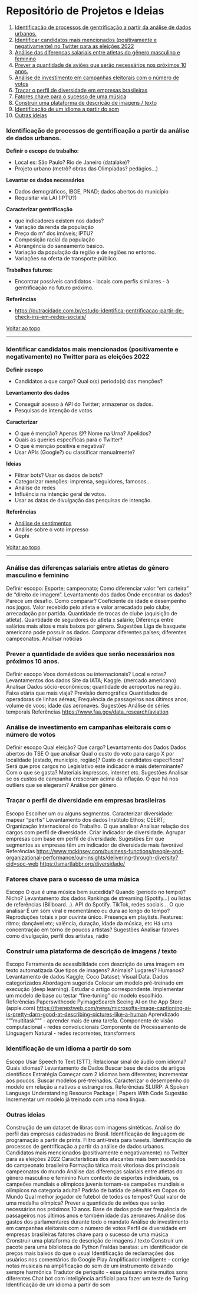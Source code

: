 # Repositório de Projetos e Ideias


1. [Identificação de processos de gentrificação a partir da análise de dados urbanos.](#identificação-de-processos-de-gentrificação-a-partir-da-análise-de-dados-urbanos)
2. [Identificar candidatos mais mencionados (positivamente e negativamente) no Twitter para as eleições 2022](#identificar-candidatos-mais-mencionados-positivamente-e-negativamente-no-twitter-para-as-eleições-2022)
3. [Análise das diferenças salariais entre atletas do gênero masculino e feminino](#análise-das-diferenças-salariais-entre-atletas-do-gênero-masculino-e-feminino)
4. [Prever a quantidade de aviões que serão necessários nos próximos 10 anos.](#prever-a-quantidade-de-aviões-que-serão-necessários-nos-próximos-10-anos)
5. [Análise de investimento em campanhas eleitorais com o número de votos](#análise-de-investimento-em-campanhas-eleitorais-com-o-número-de-votos)
6. [Traçar o perfil de diversidade em empresas brasileiras](#traçar-o-perfil-de-diversidade-em-empresas-brasileiras)
7. [Fatores chave para o sucesso de uma música](#fatores-chave-para-o-sucesso-de-uma-música)
8. [Construir uma plataforma de descrição de imagens / texto](#construir-uma-plataforma-de-descrição-de-imagens--texto)
9. [Identificação de um idioma a partir do som](#identificação-de-um-idioma-a-partir-do-som)
10. [Outras ideias](#outras-ideias)

### Identificação de processos de gentrificação a partir da análise de dados urbanos.

**Definir o escopo de trabalho:**

* Local ex: São Paulo? Rio de Janeiro (datalake)?
* Projeto urbano (metrô? obras das Olimpíadas? pedágios...)

**Levantar os dados necessários**

* Dados demográficos, IBGE, PNAD; dados abertos do município
* Requisitar via LAI (IPTU?)

**Caracterizar gentrificação** 
* que indicadores existem nos dados?
* Variação da renda da população
* Preço do m² dos imóveis; IPTU?
* Composição racial da população
* Abrangência do saneamento básico.
* Variação da população da região e de regiões no entorno.
* Variações na oferta de transporte público.

**Trabalhos futuros:**
* Encontrar possíveis candidatos - locais com perfis similares - à gentrificação no futuro próximo.

**Referências**

* https://outracidade.com.br/estudo-identifica-gentrificacao-partir-de-check-ins-em-redes-sociais/

<a href="#top">Voltar ao topo</a>

---------- 

### Identificar candidatos mais mencionados (positivamente e negativamente) no Twitter para as eleições 2022

**Definir escopo**
* Candidatos a que cargo? Qual o(s) período(s) das menções?

**Levantamento dos dados**
* Conseguir acesso à API do Twitter; armazenar os dados.
* Pesquisas de intenção de votos

**Caracterizar**

* O que é menção? Apenas @? Nome na Urna? Apelidos?
* Quais as queries específicas para o Twitter?
* O que é menção positiva e negativa? 
* Usar APIs (Google?) ou classificar manualmente?

**Ideias**
* Filtrar bots? Usar os dados de bots?
* Categorizar menções: imprensa, seguidores, famosos…
* Análise de redes
* Influência na intenção geral de votos.
* Usar as datas de divulgação das pesquisas de intenção.

**Referências**
* [Análise de sentimentos](https://cloud.google.com/natural-language/docs/analyzing-sentiment?hl=pt-br )
* Análise sobre o voto impresso
* Gephi


<a href="#top">Voltar ao topo</a>

--------


### Análise das diferenças salariais entre atletas do gênero masculino e feminino
Definir escopo:
Esporte; campeonato; 
Como diferenciar valor “em carteira” de “direito de imagem”.
Levantamento dos dados
Onde encontrar os dados? Parece um desafio.
Como comparar?
Coeficiente de idade e desempenho nos jogos.
Valor recebido pelo atleta e valor arrecadado pelo clube; arrecadação por partida.
Quantidade de trocas de clube (aquisição de atleta).
Quantidade de seguidores do atleta x salário;
Diferença entre salários mais altos e mais baixos por gênero.
Sugestões
Liga de basquete americana pode possuir os dados.
Comparar diferentes países; diferentes campeonatos.
Analisar notícias


### Prever a quantidade de aviões que serão necessários nos próximos 10 anos.

Definir escopo
Voos domésticos ou internacionais? Local e rotas?
Levantamentos dos dados
Site da IATA; Kaggle. (mercado americano)
Analisar
Dados sócio-econômicos; quantidade de aeroportos na região.
Faixa etária que mais viaja? Previsão demográfica
Quantidades de operadoras de linhas aéreas;
Frequência de passageiros nos últimos anos; volume de voos; idade das aeronaves.
Sugestões
Análise de séries temporais
Referências
https://www.faa.gov/data_research/aviation 

### Análise de investimento em campanhas eleitorais com o número de votos

Definir escopo
Qual eleição? Que cargo? 
Levantamento dos Dados
Dados abertos do TSE
O que analisar
Qual o custo do voto para cargo X por localidade [estado, município, região]?
Custo de candidatos específicos?
Será que pros cargos no Legislativo este indicador é mais determinante?
Com o que se gasta? Materiais impressos, internet etc.
Sugestões
Analisar se os custos de campanha cresceram acima da inflação.
O que há nos outliers que se elegeram?
Análise por gênero.

### Traçar o perfil de diversidade em empresas brasileiras


Escopo
Escolher um ou alguns segmentos.
Caracterizar diversidade: mapear “perfis”
Levantamento dos dados
Instituto Ethos; CEERT; Organização Internacional do Trabalho.
O que analisar
Analisar relação dos cargos com perfil de diversidade.
Criar indicador de diversidade.
Agrupar empresas com base em perfil de diversidade.
Sugestões
Em que segmentos as empresas têm um indicador de diversidade mais favorável
Referências
https://www.mckinsey.com/business-functions/people-and-organizational-performance/our-insights/delivering-through-diversity?cid=soc-web
https://smartlabbr.org/diversidade/ 


###  Fatores chave para o sucesso de uma música

Escopo
O que é uma música bem sucedida? Quando (período no tempo)? Nicho?
Levantamento dos dados
Rankings de streaming (Spotify…) ou listas de referências (Billboard…).
API do Spotify. 
TikTok, redes sociais…
O que analisar
É um som viral e momentâneo ou dura ao longo do tempo?
Reproduções totais x por ouvinte único. Presença em playlists.
Features: ritmo; dançável etc; valência, duração, idade da música, etc
Há uma concentração em torno de poucos artistas?
Sugestões
Analisar fatores como divulgação, perfil dos artistas, rádio


### Construir uma plataforma de descrição de imagens / texto


Escopo
Ferramenta de acessibilidade com descrição de uma imagem em texto automatizada
Que tipos de imagens? Animais? Lugares? Humanos?
Levantamento de dados
Kaggle; Coco Dataset; Visual Data.
Dados categorizados
Abordagem sugerida
Colocar um modelo pré-treinado em execução (deep learning).
Estudar o artigo correspondente.
Implementar um modelo de base ou testar “fine-tuning” do modelo escolhido.
Referências
Paperswithcode
PyimageSearch
Seeing AI on the App Store (apple.com)
https://thenextweb.com/news/microsofts-image-captioning-ai-is-pretty-darn-good-at-describing-pictures-like-a-human 
Aprendizado “””multitask””” - aprender mais de uma tarefa. Componente de visão computacional - redes convolucionais
Componente de Processamento de Linguagem Natural - redes recorrentes, transformers


### Identificação de um idioma a partir do som

Escopo
Usar Speech to Text (STT); Relacionar sinal de áudio com idioma?
Quais idiomas? 
Levantamento de Dados
Buscar base de dados de artigos científicos
Estratégia
Começar com 2 idiomas bem diferentes; incrementar aos poucos.
Buscar modelos pré-treinados.
Caracterizar o desempenho do modelo em relação a nativos e estrangeiros.
Referências
SLURP: A Spoken Language Understanding Resource Package | Papers With Code
Sugestão
Incrementar um modelo já treinado com uma nova língua.


###  Outras ideias

Construção de um dataset de libras com imagens sintéticas.
Análise do perfil das empresas cadastradas no Brasil.
Identificação de linguagem de programação a partir de prints.
Filtro anti-treta para tweets.
Identificação de processos de gentrificação a partir da análise de dados urbanos.
Candidatos mais mencionados (positivamente e negativamente) no Twitter para as eleições 2022
Características dos atacantes mais bem sucedidos do campeonato brasileiro
Formação tática mais vitoriosa dos principais campeonatos do mundo
Análise das diferenças salariais entre atletas do gênero masculino e feminino
Num contexto de esportes individuais, os campeões mundiais e olímpicos juvenis tornam-se campeões mundiais e olímpicos na categoria adulta?
Padrão de batida de pênaltis em Copas do Mundo
Qual melhor jogador de futebol de todos os tempos?
Qual valor de uma medalha olímpica?
Prever a quantidade de aviões que serão necessários nos próximos 10 anos. Base de dados pode ser frequência de passageiros nos últimos anos e também idade das aeronaves
Análise dos gastos dos parlamentares durante todo o mandato
Análise de investimento em campanhas eleitorais com o número de votos
Perfil de diversidade em empresas brasileiras
fatores chave para o sucesso de uma música
Cronstruir uma plataforma de descrição de imagens / texto
Construir um pacote para uma biblioteca do Python
Fraldas baratas: um identificador de preços mais baixos do que o usual
Identificação de reclamações dos usuários nos comentários do Google Play
Amplificador inteligente - corrige notas musicais na amplificação do som de um instrumento deixando sempre harmônica
Tradutor de periquito - esse pássaro emite muitos sons diferentes
Chat bot com inteligência artificial para fazer um teste de Turing
Identificação de um idioma a partir do som